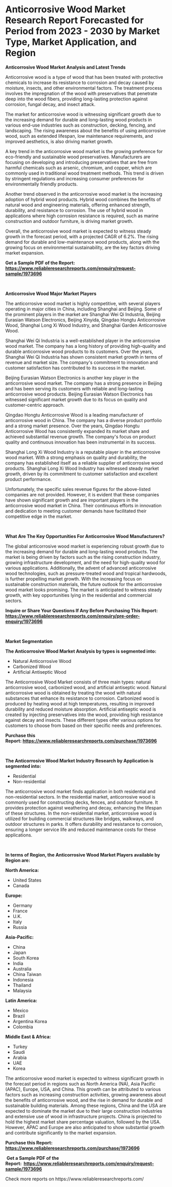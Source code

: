 <p><h1>Anticorrosive Wood Market Research Report Forecasted for Period from 2023 -  2030 by Market Type, Market Application, and Region</h1></p><p><strong>Anticorrosive Wood Market Analysis and Latest Trends</strong></p>
<p><p>Anticorrosive wood is a type of wood that has been treated with protective chemicals to increase its resistance to corrosion and decay caused by moisture, insects, and other environmental factors. The treatment process involves the impregnation of the wood with preservatives that penetrate deep into the wood fibers, providing long-lasting protection against corrosion, fungal decay, and insect attack.</p><p>The market for anticorrosive wood is witnessing significant growth due to the increasing demand for durable and long-lasting wood products in various end-use industries such as construction, decking, fencing, and landscaping. The rising awareness about the benefits of using anticorrosive wood, such as extended lifespan, low maintenance requirements, and improved aesthetics, is also driving market growth.</p><p>A key trend in the anticorrosive wood market is the growing preference for eco-friendly and sustainable wood preservatives. Manufacturers are focusing on developing and introducing preservatives that are free from harmful chemicals such as arsenic, chromium, and copper, which are commonly used in traditional wood treatment methods. This trend is driven by stringent regulations and increasing consumer preferences for environmentally friendly products.</p><p>Another trend observed in the anticorrosive wood market is the increasing adoption of hybrid wood products. Hybrid wood combines the benefits of natural wood and engineering materials, offering enhanced strength, durability, and resistance to corrosion. The use of hybrid wood in applications where high corrosion resistance is required, such as marine construction and outdoor furniture, is driving market growth.</p><p>Overall, the anticorrosive wood market is expected to witness steady growth in the forecast period, with a projected CAGR of 6.2%. The rising demand for durable and low-maintenance wood products, along with the growing focus on environmental sustainability, are the key factors driving market expansion.</p></p>
<p><strong>Get a Sample PDF of the Report:&nbsp; <a href="https://www.reliableresearchreports.com/enquiry/request-sample/1973696">https://www.reliableresearchreports.com/enquiry/request-sample/1973696</a></strong></p>
<p>&nbsp;</p>
<p><strong>Anticorrosive Wood Major Market Players</strong></p>
<p><p>The anticorrosive wood market is highly competitive, with several players operating in major cities in China, including Shanghai and Beijing. Some of the prominent players in the market are Shanghai Wei Qi Industria, Beijing Eurasian Watson Electronics, Beijing Xinyida, Qingdao Hongtu Anticorrosive Wood, Shanghai Long Xi Wood Industry, and Shanghai Garden Anticorrosive Wood.</p><p>Shanghai Wei Qi Industria is a well-established player in the anticorrosive wood market. The company has a long history of providing high-quality and durable anticorrosive wood products to its customers. Over the years, Shanghai Wei Qi Industria has shown consistent market growth in terms of revenue and market size. The company's commitment to innovation and customer satisfaction has contributed to its success in the market.</p><p>Beijing Eurasian Watson Electronics is another key player in the anticorrosive wood market. The company has a strong presence in Beijing and has been serving its customers with reliable and long-lasting anticorrosive wood products. Beijing Eurasian Watson Electronics has witnessed significant market growth due to its focus on quality and customer-centric approach.</p><p>Qingdao Hongtu Anticorrosive Wood is a leading manufacturer of anticorrosive wood in China. The company has a diverse product portfolio and a strong market presence. Over the years, Qingdao Hongtu Anticorrosive Wood has consistently expanded its market share and achieved substantial revenue growth. The company's focus on product quality and continuous innovation has been instrumental in its success.</p><p>Shanghai Long Xi Wood Industry is a reputable player in the anticorrosive wood market. With a strong emphasis on quality and durability, the company has established itself as a reliable supplier of anticorrosive wood products. Shanghai Long Xi Wood Industry has witnessed steady market growth, driven by its commitment to customer satisfaction and excellent product performance.</p><p>Unfortunately, the specific sales revenue figures for the above-listed companies are not provided. However, it is evident that these companies have shown significant growth and are important players in the anticorrosive wood market in China. Their continuous efforts in innovation and dedication to meeting customer demands have facilitated their competitive edge in the market.</p></p>
<p>&nbsp;</p>
<p><strong>What Are The Key Opportunities For Anticorrosive Wood Manufacturers?</strong></p>
<p><p>The global anticorrosive wood market is experiencing robust growth due to the increasing demand for durable and long-lasting wood products. The market is being driven by factors such as the rising construction industry, growing infrastructure development, and the need for high-quality wood for various applications. Additionally, the advent of advanced anticorrosive wood technologies, such as pressure-treated wood and tropical hardwoods, is further propelling market growth. With the increasing focus on sustainable construction materials, the future outlook for the anticorrosive wood market looks promising. The market is anticipated to witness steady growth, with key opportunities lying in the residential and commercial sectors.</p></p>
<p><strong>Inquire or Share Your Questions If Any Before Purchasing This Report: <a href="https://www.reliableresearchreports.com/enquiry/pre-order-enquiry/1973696">https://www.reliableresearchreports.com/enquiry/pre-order-enquiry/1973696</a></strong></p>
<p>&nbsp;</p>
<p><strong>Market Segmentation</strong></p>
<p><strong>The Anticorrosive Wood Market Analysis by types is segmented into:</strong></p>
<p><ul><li>Natural Anticorrosive Wood</li><li>Carbonized Wood</li><li>Artificial Antiseptic Wood</li></ul></p>
<p><p>The Anticorrosive Wood Market consists of three main types: natural anticorrosive wood, carbonized wood, and artificial antiseptic wood. Natural anticorrosive wood is obtained by treating the wood with natural substances that enhance its resistance to corrosion. Carbonized wood is produced by heating wood at high temperatures, resulting in improved durability and reduced moisture absorption. Artificial antiseptic wood is created by injecting preservatives into the wood, providing high resistance against decay and insects. These different types offer various options for customers to choose from based on their specific needs and preferences.</p></p>
<p><strong>Purchase this Report:&nbsp;<a href="https://www.reliableresearchreports.com/purchase/1973696">https://www.reliableresearchreports.com/purchase/1973696</a></strong></p>
<p>&nbsp;</p>
<p><strong>The Anticorrosive Wood Market Industry Research by Application is segmented into:</strong></p>
<p><ul><li>Residential</li><li>Non-residential</li></ul></p>
<p><p>The anticorrosive wood market finds application in both residential and non-residential sectors. In the residential market, anticorrosive wood is commonly used for constructing decks, fences, and outdoor furniture. It provides protection against weathering and decay, enhancing the lifespan of these structures. In the non-residential market, anticorrosive wood is utilized for building commercial structures like bridges, walkways, and outdoor structures in parks. It offers durability and resistance to corrosion, ensuring a longer service life and reduced maintenance costs for these applications.</p></p>
<p>&nbsp;</p>
<p><strong>In terms of Region, the Anticorrosive Wood Market Players available by Region are:</strong></p>
<p>
    <p> <strong> North America: </strong>
        <ul>
            <li>United States</li>
            <li>Canada</li>
        </ul>
        </p> 
    <p> <strong> Europe: </strong>
        <ul>
            <li>Germany</li>
            <li>France</li>
            <li>U.K.</li>
            <li>Italy</li>
            <li>Russia</li>
        </ul>
        </p> 
    <p> <strong> Asia-Pacific: </strong>
        <ul>
            <li>China</li>
            <li>Japan</li>
            <li>South Korea</li>
            <li>India</li>
            <li>Australia</li>
            <li>China Taiwan</li>
            <li>Indonesia</li>
            <li>Thailand</li>
            <li>Malaysia</li>
        </ul>
        </p> 
    <p> <strong> Latin America: </strong>
        <ul>
            <li>Mexico</li>
            <li>Brazil</li>
            <li>Argentina Korea</li>
            <li>Colombia</li>
        </ul>
        </p> 
    <p> <strong> Middle East & Africa: </strong>
        <ul>
            <li>Turkey</li>
            <li>Saudi</li>
            <li>Arabia</li>
            <li>UAE</li>
            <li>Korea</li>
        </ul>
    </p>
    </p>
<p><p>The anticorrosive wood market is expected to witness significant growth in the forecast period in regions such as North America (NA), Asia Pacific (APAC), Europe, USA, and China. This growth can be attributed to various factors such as increasing construction activities, growing awareness about the benefits of anticorrosive wood, and the rise in demand for durable and sustainable building materials. Among these regions, China and the USA are expected to dominate the market due to their large construction industries and extensive use of wood in infrastructure projects. China is projected to hold the highest market share percentage valuation, followed by the USA. However, APAC and Europe are also anticipated to show substantial growth and contribute significantly to the market expansion.</p></p>
<p><strong>Purchase this Report: <a href="https://www.reliableresearchreports.com/purchase/1973696">https://www.reliableresearchreports.com/purchase/1973696</a></strong></p>
<p>&nbsp;<strong>Get a Sample PDF of the Report:&nbsp;&nbsp;<a href="https://www.reliableresearchreports.com/enquiry/request-sample/1973696">https://www.reliableresearchreports.com/enquiry/request-sample/1973696</a></strong></p>
<p><strong></strong></p>
<p>Check more reports on https://www.reliableresearchreports.com/</p>
